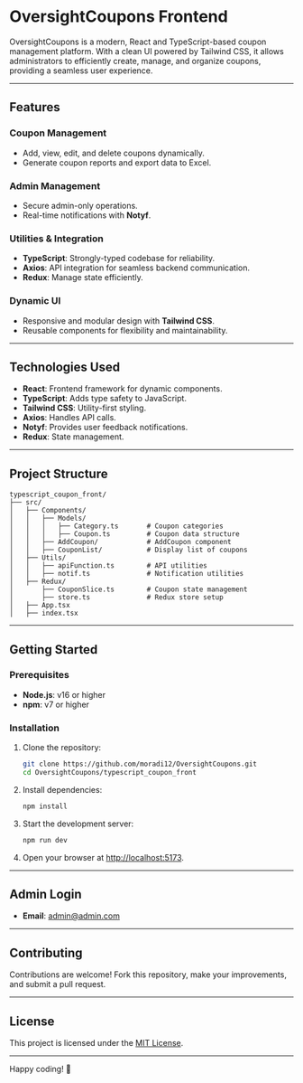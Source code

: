 
# OversightCoupons Frontend

OversightCoupons is a modern, React and TypeScript-based coupon management platform. With a clean UI powered by Tailwind CSS, it allows administrators to efficiently create, manage, and organize coupons, providing a seamless user experience.

---

## Features

### Coupon Management
- Add, view, edit, and delete coupons dynamically.
- Generate coupon reports and export data to Excel.

### Admin Management
- Secure admin-only operations.
- Real-time notifications with **Notyf**.

### Utilities & Integration
- **TypeScript**: Strongly-typed codebase for reliability.
- **Axios**: API integration for seamless backend communication.
- **Redux**: Manage state efficiently.

### Dynamic UI
- Responsive and modular design with **Tailwind CSS**.
- Reusable components for flexibility and maintainability.

---

## Technologies Used
- **React**: Frontend framework for dynamic components.
- **TypeScript**: Adds type safety to JavaScript.
- **Tailwind CSS**: Utility-first styling.
- **Axios**: Handles API calls.
- **Notyf**: Provides user feedback notifications.
- **Redux**: State management.

---

## Project Structure

```
typescript_coupon_front/
├── src/
│   ├── Components/
│   │   ├── Models/
│   │   │   ├── Category.ts       # Coupon categories
│   │   │   ├── Coupon.ts         # Coupon data structure
│   │   ├── AddCoupon/            # AddCoupon component
│   │   ├── CouponList/           # Display list of coupons
│   ├── Utils/
│   │   ├── apiFunction.ts        # API utilities
│   │   ├── notif.ts              # Notification utilities
│   ├── Redux/
│       ├── CouponSlice.ts        # Coupon state management
│       ├── store.ts              # Redux store setup
│   ├── App.tsx
│   ├── index.tsx
```

---

## Getting Started

### Prerequisites
- **Node.js**: v16 or higher
- **npm**: v7 or higher

### Installation

1. Clone the repository:
   ```bash
   git clone https://github.com/moradi12/OversightCoupons.git
   cd OversightCoupons/typescript_coupon_front
   ```

2. Install dependencies:
   ```bash
   npm install
   ```

3. Start the development server:
   ```bash
   npm run dev
   ```

4. Open your browser at [http://localhost:5173](http://localhost:5173).

---

## Admin Login

- **Email**: admin@admin.com

---

## Contributing

Contributions are welcome! Fork this repository, make your improvements, and submit a pull request.

---

## License

This project is licensed under the [MIT License](https://opensource.org/licenses/MIT).

---

Happy coding! 🚀
